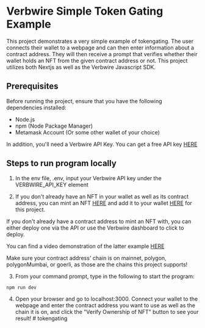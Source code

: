 # Verbwire Simple Token Gating Example

This project demonstrates a very simple example of tokengating. The user connects their wallet to a webpage and can then enter information about a contract address. They will then receive a prompt that verifies whether their wallet holds an NFT from the given contract address or not. This project utilizes both Nextjs as well as the Verbwire Javascript SDK.

## Prerequisites

Before running the project, ensure that you have the following dependencies installed:

- Node.js
- npm (Node Package Manager)
- Metamask Account (Or some other wallet of your choice)

In addition, you'll need a Verbwire API Key. You can get a free API key [HERE](https://www.verbwire.com/auth/register)

## Steps to run program locally

1. In the env file, .env, input your Verbwire API key under the VERBWIRE_API_KEY element

2. If you don't already have an NFT in your wallet as well as its contract address, you can mint an NFT [HERE](https://docs.verbwire.com/reference/post_nft-mint-quickmintfromfile) and add it to your wallet [HERE](https://testnets.opensea.io/for) for this project.

If you don't already have a contract address to mint an NFT with, you can either deploy one via the API or use the Verbwire dashboard to click to deploy.

You can find a video demonstration of the latter example [HERE](https://www.youtube.com/watch?v=qeKoEA8Wn64)

Make sure your contract address' chain is on mainnet, polygon, polygonMumbai, or goerli, as those are the chains this project supports!

3. From your command prompt, type in the following to start the program:

```bash
npm run dev
```

4. Open your browser and go to localhost:3000. Connect your wallet to the webpage and enter the contract address you want to use as well as the chain it is on, and click the "Verify Ownership of NFT" button to see your result!
#   t o k e n g a t i n g 
 
 
